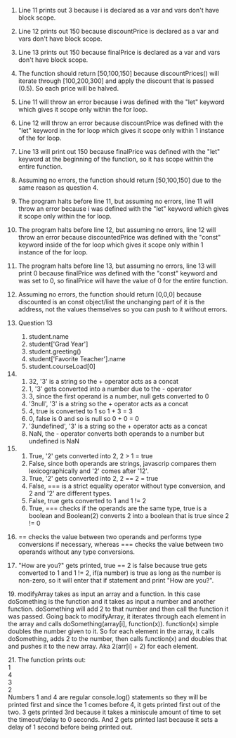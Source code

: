 1. Line 11 prints out 3 because i is declared as a var and vars don't have block scope.
2. Line 12 prints out 150 because discountPrice is declared as a var and vars don't have block scope.
3. Line 13 prints out 150 because finalPrice is declared as a var and vars don't have block scope.
4. The function should return [50,100,150] because discountPrices() will iterate through [100,200,300] and apply the discount that is passed (0.5). So each price will be halved.

5. Line 11 will throw an error because i was defined with the "let" keyword which gives it scope only within the for loop.
6. Line 12 will throw an error because discountPrice was defined with the "let" keyword in the for loop which gives it scope only within 1 instance of the for loop.
7. Line 13 will print out 150 because finalPrice was defined with the "let" keyword at the beginning of the function, so it has scope within the entire function.
8. Assuming no errors, the function should return [50,100,150] due to the same reason as question 4.

9. The program halts before line 11, but assuming no errors, line 11 will throw an error because i was defined with the "let" keyword which gives it scope only within the for loop.
10. The program halts before line 12, but assuming no errors, line 12 will throw an error because discountedPrice was defined with the "const" keyword inside of the for loop which gives it scope only within 1 instance of the for loop.
11. The program halts before line 13, but assuming no errors, line 13 will print 0 because finalPrice was defined with the "const" keyword and was set to 0, so finalPrice will have the value of 0 for the entire function.
12. Assuming no errors, the function should return [0,0,0] because discounted is an const object/list the unchanging part of it is the address, not the values themselves so you can push to it without errors.

13. Question 13
    1. student.name
    2. student['Grad Year']
    3. student.greeting()
    4. student['Favorite Teacher'].name
    5. student.courseLoad[0]

14.
      1. 32, '3' is a string so the + operator acts as a concat
      2. 1, '3' gets converted into a number due to the - operator
      3. 3, since the first operand is a number, null gets converted to 0
      4. '3null', '3' is a string so the + operator acts as a concat
      5. 4, true is converted to 1 so 1 + 3 = 3
      6. 0, false is 0 and so is null so 0 + 0 = 0
      7. '3undefined', '3' is a string so the + operator acts as a concat
      8. NaN, the - operator converts both operands to a number but undefined is NaN

15.
      1. True, '2' gets converted into 2, 2 > 1 = true
      2. False, since both operands are strings, javascrip compares them lexicographically and '2' comes after '12'.
      3. True, '2' gets converted into 2, 2 == 2 = true
      4. False, === is a strict equality operator without type conversion, and 2 and '2' are different types.
      5. False, true gets converted to 1 and 1 != 2
      6. True, === checks if the operands are the same type, true is a boolean and Boolean(2) converts 2 into a boolean that is true since 2 != 0

16. == checks the value between two operands and performs type conversions if necessary, whereas === checks the value between two operands without any type conversions.

17. "How are you?" gets printed, true == 2 is false because true gets converted to 1 and 1 != 2, if(a number) is true as long as the number is non-zero, so it will enter that if statement and print "How are you?".  

19\. modifyArray takes as input an array and a function. In this case doSomething is the function and it takes as input a number and another function. doSomething will add 2 to that number and then call the function it was passed. Going back to modifyArray, it iterates through each element in the array and calls doSomething(array[i], function(x)). function(x) simple doubles the number given to it. So for each element in the array, it calls doSomething, adds 2 to the number, then calls function(x) and doubles that and pushes it to the new array. Aka 2(arr[i] + 2) for each element.  

21\. The function prints out:  
1  
4  
3  
2  
Numbers 1 and 4 are regular console.log() statements so they will be printed first and since the 1 comes before 4, it gets printed first out of the two. 3 gets printed 3rd because it takes a miniscule amount of time to set the timeout/delay to 0 seconds. And 2 gets printed last because it sets a delay of 1 second before being printed out.
